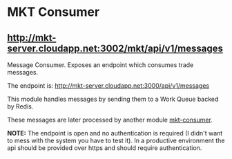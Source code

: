 # MKT Consumer

## http://mkt-server.cloudapp.net:3002/mkt/api/v1/messages

Message Consumer. Exposes an endpoint which consumes trade messages.

The endpoint is: http://mkt-server.cloudapp.net:3000/api/v1/messages

This module handles messages by sending them to a Work Queue backed by Redis.

These messages are later processed by another module [mkt-consumer](https://github.com/mcmartins/mkt-processor).

**NOTE:** The endpoint is open and no authentication is required (I didn't want to mess with the system you have to test it). In a productive environment the api should be provided over https and should require authentication.
